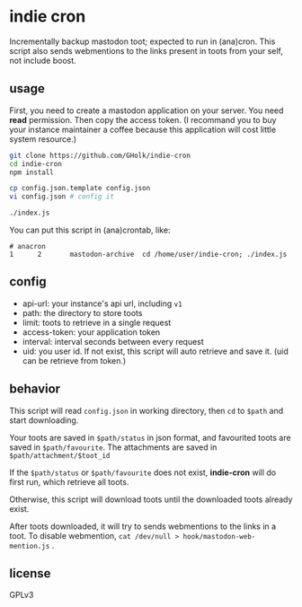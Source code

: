 # indie cron
Incrementally backup mastodon toot; expected to run in (ana)cron.
This script also sends webmentions to the links present in toots
from your self, not include boost.

## usage
First, you need to create a mastodon application on your server.
You need **read** permission.
Then copy the access token.
(I recommand you to buy your instance maintainer a coffee
because this application will cost little system resource.)

```sh
git clone https://github.com/GHolk/indie-cron
cd indie-cron
npm install

cp config.json.template config.json
vi config.json # config it

./index.js
```

You can put this script in (ana)crontab,
like:

```anacron
# anacron
1      2       mastodon-archive  cd /home/user/indie-cron; ./index.js
```

## config
* api-url: your instance's api url, including `v1`
* path: the directory to store toots
* limit: toots to retrieve in a single request
* access-token: your application token
* interval: interval seconds between every request
* uid: you user id. If not exist, this script will auto retrieve and save it.
  (uid can be retrieve from token.)

## behavior
This script will read `config.json` in working directory,
then `cd` to `$path` and start downloading.

Your toots are saved in `$path/status` in json format,
and favourited toots are saved in `$path/favourite`.
The attachments are saved in `$path/attachment/$toot_id`

If the `$path/status` or `$path/favourite` does not exist,
**indie-cron** will do first run,
which retrieve all toots.

Otherwise, this script will download toots until
the downloaded toots already exist.

After toots downloaded, it will try to sends webmentions
to the links in a toot.
To disable webmention, `cat /dev/null > hook/mastodon-web-mention.js` .

## license
GPLv3
